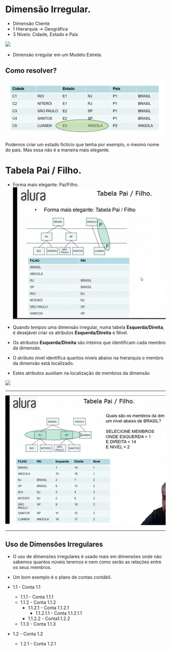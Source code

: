 # Dimensão Irregular.
* Dimensão Cliente
* 1 Hierarquia -> Geográfica
* 3 Níveis: Cidade, Estado e País

![](DataWarehouse/Dimensão%20irregular.png)

* Dimensão irregular em um Modelo Estrela.

## Como resolver? 

![](DataWarehouse/Estado%20ficticio.png)

Podemos criar um estado fictício que tenha por exemplo, o mesmo nome do país. Mas essa não é a maneira mais elegante.

# Tabela Pai / Filho.
* Forma mais elegante: Pai/Filho.
![](DataWarehouse/Pai-filho.png)

* Quando tempos uma dimensão irregular, numa tabela **Esquerda/Direita**, é desejável criar os atributos **Esquerda/Direita** e Nível.
* Os atributos **Esquerda/Direita** são inteiros que identificam cada membro da dimensão.
* O atributo nível identifica quantos níveis abaixo na hierarquia o membro da dimensão está localizado.
* Estes atributos auxiliam na localização de membros da dimensão

![](DataWarehouse/PaiFilhoDimensão.png)

---
![](DataWarehouse/PaiFilhoDm.png)

---
## Uso de Dimensões Irregulares
* O uso de dimensões irregulares é usado mais em dimensões onde não sabemos quantos núveis teremos e nem como serão as relações entre os seus membros.
* Um bom exemplo é o plano de contas contábil.

* 1.1 - Conta 1.1
    * 1.1.1 - Conta 1.1.1
    * 1.1.2 - Conta 1.1.2
      * 1.1.2.1 - Conta 1.1.2.1
        * 1.1.2.1.1 - Conta 1.1.2.1.1
      * 1.1.2.2 - Conta1.1.2.2
    * 1.1.3 - Conta 1.1.3
* 1.2 - Conta 1.2
  * 1.2.1 - Conta 1.2.1